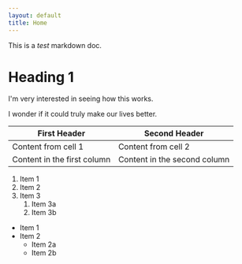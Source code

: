```yaml
---
layout: default
title: Home
---
```


This is a *test* markdown doc.

# Heading 1

I'm very interested in seeing how this works.

I wonder if it could truly make our lives better.

First Header | Second Header
------------ | -------------
Content from cell 1 | Content from cell 2
Content in the first column | Content in the second column

1. Item 1
1. Item 2
1. Item 3
   1. Item 3a
   1. Item 3b
   
   
* Item 1
* Item 2
  * Item 2a
  * Item 2b
  
  

